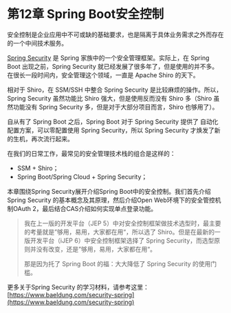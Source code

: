 # 第12章 Spring Boot安全控制

安全控制是企业应用中不可或缺的基础要求，也是隔离于具体业务需求之外而存在的一个中间技术服务。

[Spring Security](https://spring.io/projects/spring-security) 是 Spring 家族中的一个安全管理框架。实际上，在 Spring Boot 出现之前，Spring Security 就已经发展了很多年了，但是使用的并不多。在很长一段时间内，安全管理这个领域，一直是 Apache Shiro 的天下。

相对于 Shiro，在 SSM/SSH 中整合 Spring Security 是比较麻烦的操作。所以，Spring Security 虽然功能比 Shiro 强大，但是使用反而没有 Shiro 多（Shiro 虽然功能没有 Spring Security 多，但是对于大部分项目而言，Shiro 也够用了）。

自从有了 Spring Boot 之后，Spring Boot 对于 Spring Security 提供了 自动化配置方案，可以零配置使用 Spring Security，所以 Spring Security 才焕发了新的生机，再次流行起来。

在我们的日常工作，最常见的安全管理技术栈的组合是这样的：

- SSM + Shiro；
- Spring Boot/Spring Cloud + Spring Security；

本章围绕Spring Security展开介绍Spring Boot中的安全控制。我们首先介绍 Spring Security 的基本概念及其原理，然后介绍Open Web环境下的安全管控机制OAuth 2，最后结合CAS介绍如何实现单点登录功能。

> 我在上一版的开发平台（JEP 5）中对安全控制框架做技术选型时，最主要的考量就是”够用，易用，大家都在用“，所以选了 Shiro。但是在最新的一版开发平台（iJEP 6）中安全控制框架选择了 Spring Security，而选型原则并没有改变，还是”够用，易用，大家都在用“。
>
> 那是因为托了 Spring Boot 的福：大大降低了 Spring Security 的使用门槛。

更多关于Spring Security 的学习材料，请参考这里：[https://www.baeldung.com/security-spring](https://www.baeldung.com/security-spring)


